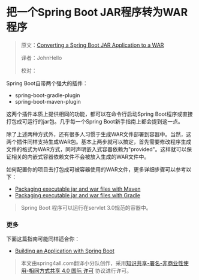 # 把一个Spring Boot JAR程序转为WAR程序

> 原文：[Converting a Spring Boot JAR Application to a WAR](https://spring.io/guides/gs/convert-jar-to-war/) 
>
> 译者：JohnHello
>
> 校对：


Spring Boot自带两个强大的插件：

* spring-boot-gradle-plugin
* spring-boot-maven-plugin

这两个插件本质上提供相同的功能，都可以在命令行启动Spring Boot程序或直接打包成可运行的jar包。几乎每一个Spring Boot新手指南上都会提到这一点。

除了上述两种方式外，还有很多人习惯于生成WAR文件部署到容器中。当然，这两个插件同样支持生成WAR包。基本上两步就可以搞定，首先需要修改程序生成文件的格式为WAR方式，同时声明嵌入式容器依赖为"provided"。这样就可以保证相关的内嵌式容器依赖文件不会被放入生成的WAR文件中。

如何配置你的项目去打包成可被容器使用的WAR文件，更多详细步骤可以参考以下：
* [Packaging executable jar and war files with Maven](https://docs.spring.io/spring-boot/docs/current/reference/htmlsingle/#build-tool-plugins-maven-packaging)
* [Packaging executable jar and war files with Gradle](https://docs.spring.io/spring-boot/docs/current/reference/htmlsingle/#build-tool-plugins-gradle-packaging)

>  Spring Boot 程序可以运行在servlet 3.0规范的容器中。

### 更多
下面这篇指南可能同样适合你：
* [Building an Application with Spring Boot](https://spring.io/guides/gs/spring-boot/)







> 本文由spring4all.com翻译小分队创作，采用[知识共享-署名-非商业性使用-相同方式共享 4.0 国际 许可](http://creativecommons.org/licenses/by-nc-sa/4.0/) 协议进行许可。




